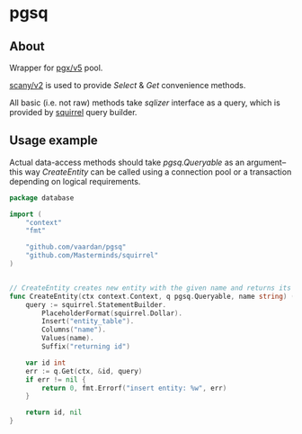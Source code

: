 # pgsq
## About
Wrapper for [pgx/v5](https://github.com/jackc/pgx/) pool. 

[scany/v2](https://github.com/georgysavva/scany/) is used to provide _Select_ & _Get_ convenience methods.

All basic (i.e. not raw) methods take _sqlizer_ interface as a query, which is provided by
[squirrel](https://github.com/Masterminds/squirrel) query builder.


## Usage example
Actual data-access methods should take _pgsq.Queryable_ as an argument–this way _CreateEntity_ can be called using a connection
pool or a transaction depending on logical requirements.

```go
package database

import (
    "context"
    "fmt"

    "github.com/vaardan/pgsq"
    "github.com/Masterminds/squirrel"
)


// CreateEntity creates new entity with the given name and returns its ID.
func CreateEntity(ctx context.Context, q pgsq.Queryable, name string) (int, error) {
	query := squirrel.StatementBuilder.
		PlaceholderFormat(squirrel.Dollar).
		Insert("entity_table").
		Columns("name").
		Values(name).
		Suffix("returning id")

	var id int
	err := q.Get(ctx, &id, query)
	if err != nil {
		return 0, fmt.Errorf("insert entity: %w", err)
	}

	return id, nil
}

```